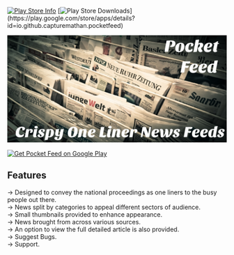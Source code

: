 [![Play Store Info](https://img.shields.io/badge/Play_Store-v1.0-36B0C1.svg?style=flat-square&v=1.0)](https://play.google.com/store/apps/details?id=io.github.capturemathan.pocketfeed) [![Play Store Downloads](https://img.shields.io/badge/Downloads-100+-E04253.svg?style=flat-square?)](https://play.google.com/store/apps/details?id=io.github.capturemathan.pocketfeed)

![Pocket Feed](https://github.com/capturemathan/PocketFeed/blob/master/Banner.jpg?raw=true)

[<img src="https://play.google.com/intl/en_us/badges/images/apps/en-play-badge-border.png" width="200" alt="Get Pocket Feed on Google Play" />](https://play.google.com/store/apps/details?id=io.github.capturemathan.pocketfeed "Get Pocket Feed on Google Play")

## Features
-> Designed to convey the national proceedings as one liners to the busy people out there.<br />
-> News split by categories to appeal different sectors of audience.<br />
-> Small thumbnails provided to enhance appearance.<br />
-> News brought from across various sources.<br />
-> An option to view the full detailed article is also provided.<br />
-> Suggest Bugs.<br />
-> Support.<br />
